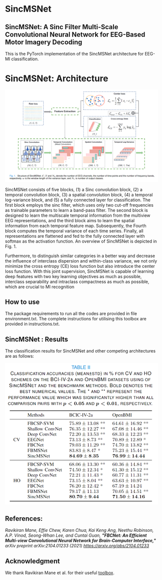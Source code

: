 # SincMSNet

## SincMSNet: A Sinc Filter Multi-Scale Convolutional Neural Network for EEG-Based Motor Imagery Decoding

This is the PyTorch implementation of the SincMSNet architecture for EEG-MI classification. 

# SincMSNet: Architecture

![SincMSNet](SincMSNet.png)

SincMSNet consists of five blocks, (1) a Sinc convolution block, (2) a temporal convolution block, (3) a spatial convolution block, (4) a temporal log-variance block, and (5) a fully connected layer for classification. The first block employs the sinc filter, which uses only two cut-off frequencies as trainable parameters to learn a band-pass filter. The second block is designed to learn the multiscale temporal information from the multiview EEG representations, and the third block aims to learn the spatial information from each temporal feature map. Subsequently, the Fourth block computes the temporal variance of each time series. Finally, all representations are flattened and fed to the fully connected layer with softmax as the activation function. An overview of SincMSNet is depicted in Fig. 1.

Furthermore, to distinguish similar categories in a better way and decrease the influence of interclass dispersion and within-class variance, we not only minimize the cross entropy (CE) loss function but also introduce the center loss function. With this joint supervision, SincMSNet is capable of learning deep features with two key learning objectives as much as possible, interclass separability and intraclass compactness as much as possible, which are crucial to MI recognition

## How to use

The package requirements to run all the codes are provided in file environment.txt. The complete instructions for utilising this toolbox are provided in instructions.txt.

## SincMSNet : Results

The classification results for SincMSNet and other competing architectures are as follows:

![results](results.png)

## References:

*Ravikiran Mane, Effie Chew, Karen Chua, Kai Keng Ang, Neethu Robinson, A.P. Vinod, Seong-Whan Lee, and Cuntai Guan, **"FBCNet: An Efficient Multi-view Convolutional Neural Network for Brain-Computer Interface,"** arXiv preprint arXiv:2104.01233 (2021) https://arxiv.org/abs/2104.01233*

## Acknowledgment

We thank Ravikiran Mane et al. for their useful [toolbox](https://github.com/ravikiran-mane/FBCNet). 